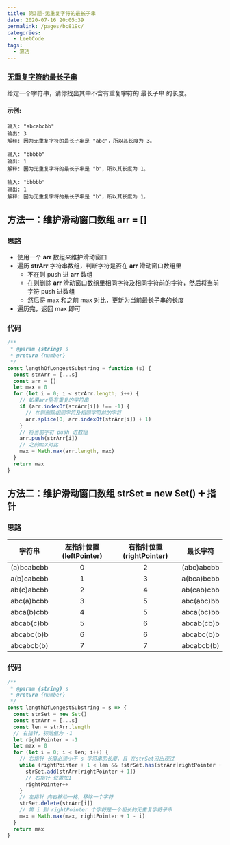 ```yaml
---
title: 第3题-无重复字符的最长子串
date: 2020-07-16 20:05:39
permalink: /pages/bc819c/
categories:
  - LeetCode
tags:
  - 算法
---
```


### [无重复字符的最长子串](https://leetcode-cn.com/problems/longest-substring-without-repeating-characters/)

给定一个字符串，请你找出其中不含有重复字符的 最长子串 的长度。

<!-- more -->

#### 示例:

```
输入: "abcabcbb"
输出: 3
解释: 因为无重复字符的最长子串是 "abc"，所以其长度为 3。
```

```
输入: "bbbbb"
输出: 1
解释: 因为无重复字符的最长子串是 "b"，所以其长度为 1。
```

```
输入: "bbbbb"
输出: 1
解释: 因为无重复字符的最长子串是 "b"，所以其长度为 1。
```

## 方法一：维护滑动窗口数组 arr = []

### 思路

- 使用一个 **arr** 数组来维护滑动窗口
- 遍历 **strArr** 字符串数组，判断字符是否在 **arr** 滑动窗口数组里
  - 不在则 push 进 **arr** 数组
  - 在则删除 **arr** 滑动窗口数组里相同字符及相同字符前的字符，然后将当前字符 push 进数组
  - 然后将 max 和之前 max 对比，更新为当前最长子串的长度
- 遍历完，返回 max 即可

### 代码

```JavaScript
/**
 * @param {string} s
 * @return {number}
 */
const lengthOfLongestSubstring = function (s) {
  const strArr = [...s]
  const arr = []
  let max = 0
  for (let i = 0; i < strArr.length; i++) {
    // 如果arr里有重复的字符串
    if (arr.indexOf(strArr[i]) !== -1) {
      // 在则删除相同字符及相同字符前的字符
      arr.splice(0, arr.indexOf(strArr[i]) + 1)
    }
    // 将当前字符 push 进数组
    arr.push(strArr[i])
    // 之前max对比
    max = Math.max(arr.length, max)
  }
  return max
}
```

## 方法二：维护滑动窗口数组 strSet = new Set() ➕ 指针

### 思路

|   字符串   | 左指针位置(leftPointer) | 右指针位置(rightPointer) |  最长字符  |
| :--------: | :---------------------: | :----------------------: | :--------: |
| (a)bcabcbb |            0            |            2             | (abc)abcbb |
| a(b)cabcbb |            1            |            3             | a(bca)bcbb |
| ab(c)abcbb |            2            |            4             | ab(cab)cbb |
| abc(a)bcbb |            3            |            5             | abc(abc)bb |
| abca(b)cbb |            4            |            5             | abca(bc)bb |
| abcab(c)bb |            5            |            6             | abcab(cb)b |
| abcabc(b)b |            6            |            6             | abcabc(b)b |
| abcabcb(b) |            7            |            7             | abcabcb(b) |

### 代码

```JavaScript
/**
 * @param {string} s
 * @return {number}
 */
const lengthOfLongestSubstring = s => {
  const strSet = new Set()
  const strArr = [...s]
  const len = strArr.length
  // 右指针，初始值为 -1
  let rightPointer = -1
  let max = 0
  for (let i = 0; i < len; i++) {
    // 右指针 长度必须小于 s 字符串的长度，且 在strSet没出现过
    while (rightPointer + 1 < len && !strSet.has(strArr[rightPointer + 1])) {
      strSet.add(strArr[rightPointer + 1])
      // 右指针 位置加1
      rightPointer++
    }
    // 左指针 向右移动一格，移除一个字符
    strSet.delete(strArr[i])
    // 第 i 到 rightPointer 个字符是一个极长的无重复字符子串
    max = Math.max(max, rightPointer + 1 - i)
  }
  return max
}
```
